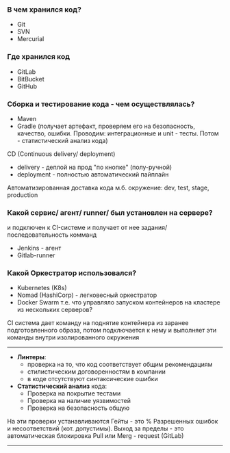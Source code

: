 



### В чем хранился код?
- Git
- SVN
- Mercurial

### Где хранился код
- GitLab
- BitBucket
- GitHub

### Сборка и тестирование кода - чем осуществлялась?
- Maven
- Gradle
  (получает артефакт, проверяем его на безопасность, качество, ошибки. Проводим: интеграционные и unit - тесты. Потом - статистический анализ кода)


CD (Continuous delivery/ deployment)
- delivery - деплой на прод "по кнопке" (полу-ручной)
- deployment - полностью автоматический пайплайн

Автоматизированная доставка кода
м.б. окружение: dev, test, stage, production

### Какой сервис/ агент/ runner/ был установлен на сервере?
и подключен к CI-системе и получает от нее задания/ последовательность комманд
- Jenkins - агент
- Gitlab-runner

### Какой Оркестратор использовался?
- Kubernetes (K8s)
- Nomad (HashiCorp) - легковесный оркестратор
- Docker Swarm
т.е. что управляло запуском контейнеров на кластере из нескольких серверов?

CI система дает команду на поднятие контейнера из заранее подготовленного образа, потом подключается к нему и выполняет эти команды внутри изолированного окружения

---
- **Линтеры**:
	- проверка на то, что код соответствует общим рекомендациям
	- стилистическим договоренностям в компании
	- в коде отсутствуют синтаксические ошибки
- **Статистический анализ** кода:
	- Проверка на покрытие тестами
	- Проверка на наличие уязвимостей
	- Проверка на безопасность общую

На эти проверки устанавливаются Гейты - это % Разрешенных ошибок и несоответствий (кот. допустимы). Выход за пределы - это автоматическая блокировка Pull или Merg - request (GitLab)

---







